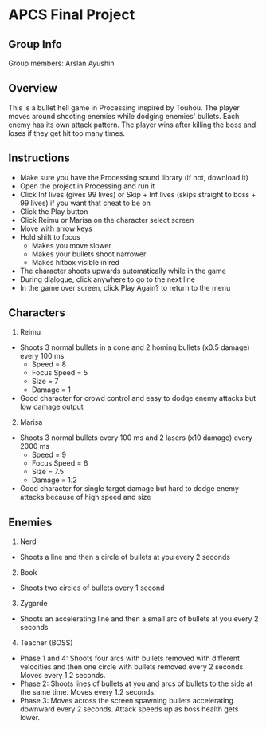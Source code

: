 # APCS Final Project
## Group Info
Group members: Arslan Ayushin
## Overview
This is a bullet hell game in Processing inspired by Touhou. The player moves around shooting enemies while dodging enemies' bullets. Each enemy has its own attack pattern. The player wins after killing the boss and loses if they get hit too many times.
## Instructions
 - Make sure you have the Processing sound library (if not, download it)
 - Open the project in Processing and run it
 - Click Inf lives (gives 99 lives) or Skip + Inf lives (skips straight to boss + 99 lives) if you want that cheat to be on
 - Click the Play button
 - Click Reimu or Marisa on the character select screen
 - Move with arrow keys
 - Hold shift to focus
    - Makes you move slower
    - Makes your bullets shoot narrower
    - Makes hitbox visible in red
 - The character shoots upwards automatically while in the game
 - During dialogue, click anywhere to go to the next line
 - In the game over screen, click Play Again? to return to the menu
## Characters
1. Reimu
 - Shoots 3 normal bullets in a cone and 2 homing bullets (x0.5 damage) every 100 ms
    - Speed = 8
    - Focus Speed = 5
    - Size = 7
    - Damage = 1
 - Good character for crowd control and easy to dodge enemy attacks but low damage output

2. Marisa
 - Shoots 3 normal bullets every 100 ms and 2 lasers (x10 damage) every 2000 ms
    - Speed = 9
    - Focus Speed = 6
    - Size = 7.5
    - Damage = 1.2
 - Good character for single target damage but hard to dodge enemy attacks because of high speed and size
## Enemies
1. Nerd
 - Shoots a line and then a circle of bullets at you every 2 seconds
2. Book
 - Shoots two circles of bullets every 1 second
3. Zygarde
 - Shoots an accelerating line and then a small arc of bullets at you every 2 seconds
4. Teacher (BOSS)
 - Phase 1 and 4: Shoots four arcs with bullets removed with different velocities and then one circle with bullets removed every 2 seconds. Moves every 1.2 seconds.
 - Phase 2: Shoots lines of bullets at you and arcs of bullets to the side at the same time. Moves every 1.2 seconds.
 - Phase 3: Moves across the screen spawning bullets accelerating downward every 2 seconds. Attack speeds up as boss health gets lower.